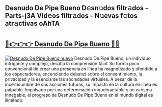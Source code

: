 ## Desnudo De Pipe Bueno D𝚎sn𝚞dos filtr𝚊dos - Parts-j3A Vid𝚎os filtr𝚊dos - N𝚞evas f𝚘tos atr𝚊ctivas oAhTA

# <h2><a href="http://mbauv1.tromn.icu/?c=Desnudo+De+Pipe+Bueno">🔗👉👉👉 Desnudo De Pipe Bueno 🔗🔗</a></h2>

[![Desnudo De Pipe Bueno nuevo](https://i.imgur.com/pEAQMta.gif)](http://mbauv1.tromn.icu/?c=Desnudo+De+Pipe+Bueno)
Desnudo De Pipe Bueno, un individuo intrigante y complejo, desafía la comprensión fácil. Su forma poco convencional de crear una presencia en línea ha magnetizado y ofendido a los espectadores, encendiendo debates sobre el consentimiento, la privacidad y la esencia de las sociedades virtuales. A pesar de la incertidumbre de sus acciones futuras, su impacto en la cultura en línea es palpable. Impulsado por una determinación inquebrantable y un carisma innegable, el progreso de Desnudo De Pipe Bueno en el mundo digital es ilimitado.
